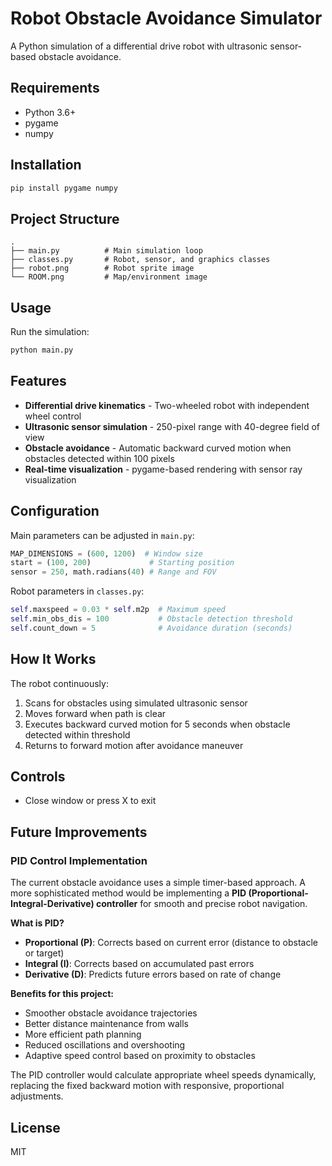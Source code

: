 # Robot Obstacle Avoidance Simulator

A Python simulation of a differential drive robot with ultrasonic sensor-based obstacle avoidance.

## Requirements

- Python 3.6+
- pygame
- numpy

## Installation

```bash
pip install pygame numpy
```

## Project Structure

```
.
├── main.py          # Main simulation loop
├── classes.py       # Robot, sensor, and graphics classes
├── robot.png        # Robot sprite image
└── ROOM.png         # Map/environment image
```

## Usage

Run the simulation:

```bash
python main.py
```

## Features

- **Differential drive kinematics** - Two-wheeled robot with independent wheel control
- **Ultrasonic sensor simulation** - 250-pixel range with 40-degree field of view
- **Obstacle avoidance** - Automatic backward curved motion when obstacles detected within 100 pixels
- **Real-time visualization** - pygame-based rendering with sensor ray visualization

## Configuration

Main parameters can be adjusted in `main.py`:

```python
MAP_DIMENSIONS = (600, 1200)  # Window size
start = (100, 200)             # Starting position
sensor = 250, math.radians(40) # Range and FOV
```

Robot parameters in `classes.py`:

```python
self.maxspeed = 0.03 * self.m2p  # Maximum speed
self.min_obs_dis = 100           # Obstacle detection threshold
self.count_down = 5              # Avoidance duration (seconds)
```

## How It Works

The robot continuously:
1. Scans for obstacles using simulated ultrasonic sensor
2. Moves forward when path is clear
3. Executes backward curved motion for 5 seconds when obstacle detected within threshold
4. Returns to forward motion after avoidance maneuver

## Controls

- Close window or press X to exit

## Future Improvements

### PID Control Implementation

The current obstacle avoidance uses a simple timer-based approach. A more sophisticated method would be implementing a **PID (Proportional-Integral-Derivative) controller** for smooth and precise robot navigation.

**What is PID?**
- **Proportional (P)**: Corrects based on current error (distance to obstacle or target)
- **Integral (I)**: Corrects based on accumulated past errors
- **Derivative (D)**: Predicts future errors based on rate of change

**Benefits for this project:**
- Smoother obstacle avoidance trajectories
- Better distance maintenance from walls
- More efficient path planning
- Reduced oscillations and overshooting
- Adaptive speed control based on proximity to obstacles

The PID controller would calculate appropriate wheel speeds dynamically, replacing the fixed backward motion with responsive, proportional adjustments.

## License

MIT